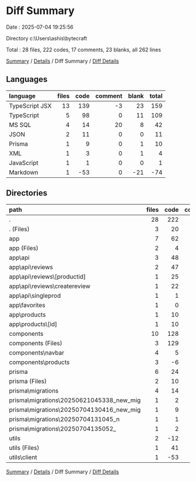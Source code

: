 # Diff Summary

Date : 2025-07-04 19:25:56

Directory c:\\Users\\ashis\\bytecraft

Total : 28 files,  222 codes, 17 comments, 23 blanks, all 262 lines

[Summary](results.md) / [Details](details.md) / Diff Summary / [Diff Details](diff-details.md)

## Languages
| language | files | code | comment | blank | total |
| :--- | ---: | ---: | ---: | ---: | ---: |
| TypeScript JSX | 13 | 139 | -3 | 23 | 159 |
| TypeScript | 5 | 98 | 0 | 11 | 109 |
| MS SQL | 4 | 14 | 20 | 8 | 42 |
| JSON | 2 | 11 | 0 | 0 | 11 |
| Prisma | 1 | 9 | 0 | 1 | 10 |
| XML | 1 | 3 | 0 | 1 | 4 |
| JavaScript | 1 | 1 | 0 | 0 | 1 |
| Markdown | 1 | -53 | 0 | -21 | -74 |

## Directories
| path | files | code | comment | blank | total |
| :--- | ---: | ---: | ---: | ---: | ---: |
| . | 28 | 222 | 17 | 23 | 262 |
| . (Files) | 3 | 20 | 0 | 0 | 20 |
| app | 7 | 62 | 1 | 11 | 74 |
| app (Files) | 2 | 4 | 1 | 1 | 6 |
| app\\api | 3 | 48 | 0 | 9 | 57 |
| app\\api\\reviews | 2 | 47 | 0 | 9 | 56 |
| app\\api\\reviews\\[productid] | 1 | 25 | 0 | 4 | 29 |
| app\\api\\reviews\\createreview | 1 | 22 | 0 | 5 | 27 |
| app\\api\\singleprod | 1 | 1 | 0 | 0 | 1 |
| app\\favorites | 1 | 0 | 0 | 1 | 1 |
| app\\products | 1 | 10 | 0 | 0 | 10 |
| app\\products\\[id] | 1 | 10 | 0 | 0 | 10 |
| components | 10 | 128 | -4 | 22 | 146 |
| components (Files) | 3 | 129 | 1 | 15 | 145 |
| components\\navbar | 4 | 5 | 0 | 3 | 8 |
| components\\products | 3 | -6 | -5 | 4 | -7 |
| prisma | 6 | 24 | 20 | 9 | 53 |
| prisma (Files) | 2 | 10 | 0 | 1 | 11 |
| prisma\\migrations | 4 | 14 | 20 | 8 | 42 |
| prisma\\migrations\\20250621045338_new_mig | 1 | 2 | 8 | 1 | 11 |
| prisma\\migrations\\20250704130416_new_mig | 1 | 9 | 3 | 4 | 16 |
| prisma\\migrations\\20250704131045_n | 1 | 1 | 7 | 1 | 9 |
| prisma\\migrations\\20250704135052_ | 1 | 2 | 2 | 2 | 6 |
| utils | 2 | -12 | 0 | -19 | -31 |
| utils (Files) | 1 | 41 | 0 | 2 | 43 |
| utils\\client | 1 | -53 | 0 | -21 | -74 |

[Summary](results.md) / [Details](details.md) / Diff Summary / [Diff Details](diff-details.md)